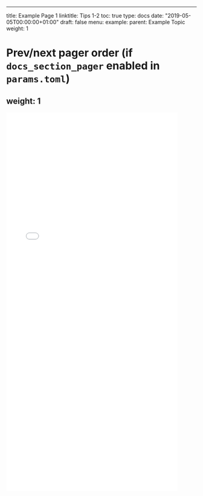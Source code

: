  ---
title: Example Page 1
linktitle: Tips 1-2
toc: true
type: docs
date: "2019-05-05T00:00:00+01:00"
draft: false
menu:
  example:
    parent: Example Topic
    weight: 1

# Prev/next pager order (if `docs_section_pager` enabled in `params.toml`)
weight: 1
---
 
 <iframe
        src="./<20190528_wz_altair_exercise.html>"
        width="90%"
        height="1000px"
        style="border:none;">
      </iframe>